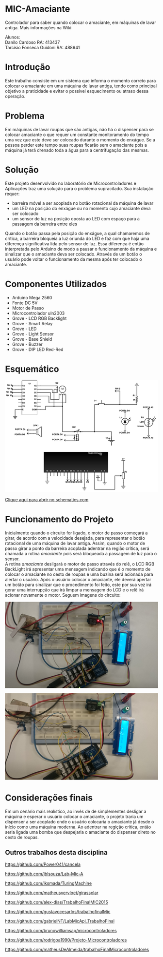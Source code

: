 # MIC-Amaciante
Controlador para saber quando colocar o amaciante, em máquinas de lavar antiga. Mais informações na Wiki
 
Alunos:  
Danilo Cardoso RA: 413437  
Tarcísio Fonseca Guidoni RA: 488941

# Introdução  

Este trabalho consiste em um sistema que informa o momento correto para colocar o amaciante em uma máquina de lavar antiga, tendo como principal objetivo a praticidade e evitar o possível esquecimento ou atraso dessa operação.

# Problema
Em máquinas de lavar roupas que são antigas, não há o dispenser para se colocar amaciante o que requer um constante monitoramento do tempo uma vez que este deve ser colocado durante o momento do enxágue. Se a pessoa perder este tempo suas roupas ficarão sem o amaciante pois a máquina já terá drenado toda a água para a centrifugação das mesmas.

# Solução

Este projeto desenvolvido no laboratório de Microcontroladores e Aplicações traz uma solução para o problema supracitado. Sua instalação requer:

* barreira móvel a ser acoplada no botão rotacional da máquina de lavar 
* um LED na posição do enxágue ou no momento cujo amaciante deva ser colocado
* um sensor de luz na posição oposta ao LED com espaço para a passagem da barreira entre eles   

Quando o botão passa pela posição do enxágue, a qual chamaremos de crítica, a barreira bloqueia a luz oriunda do LED e faz com que haja uma diferença significativa lida pelo sensor de luz. Essa diferença é então interpretada pelo Arduino de modo a pausar o funcionamento da máquina e sinalizar que o amaciante deva ser colocado. Através de um botão o usuário pode voltar o funcionamento da mesma após ter colocado o amaciante.

# Componentes Utilizados  
* Arduino Mega 2560  
* Fonte DC 5V
* Motor de Passo
* Microcontrolador uln2003
* Grove - LCD RGB Backlight
* Grove - Smart Relay
* Grove - LED
* Grove - Light Sensor  
* Grove - Base Shield  
* Grove - Buzzer  
* Grove - DIP LED Red-Red

# Esquemático
![Esquemático](https://github.com/Fonseka100/MIC-Amaciante/blob/master/Imagens/Esquematico.png)

[Clique aqui para abrir no schematics.com](http://www.schematics.com/project/mic-amaciante-24750/)

# Funcionamento do Projeto 
Inicialmente quando o circuito for ligado, o motor de passo começará a girar, de acordo com a velocidade desejada, para representar o botão rotacional de uma máquina de lavar antiga. Assim, quando o motor de passo girar a ponto da barreira acoplada adentrar na região crítica, será chamada a rotina _amaciante_ pois será bloqueada a passagem de luz para o sensor.  
A rotina _amaciante_ desligará o motor de passo através do relê, o LCD RGB BackLight irá apresentar uma mensagem indicando que é o momento de colocar o amaciante no cesto de roupas e uma buzina será acionada para alertar o usuário. Após o usuário colocar o amaciante, ele deverá apertar um botão para sinalizar que o procedimento foi feito, este por sua vez irá gerar uma interrupção que irá limpar a mensagem do LCD e o relê irá acionar novamente o motor.
Seguem imagens do circuito:

![Circuito em espera](https://github.com/Fonseka100/MIC-Amaciante/blob/master/Imagens/DSC_0692.JPG)

![Put amaciante](https://github.com/Fonseka100/MIC-Amaciante/blob/master/Imagens/DSC_0693.JPG)

# Considerações finais
Em um cenário mais realístico, ao invés de de simplementes desligar a máquina e esperar o usuário colocar o amaciante, o projeto traria um dispenser a ser acoplado onde o usuário colocaria o amaciante já desde o início como uma máquina moderna. Ao adentrar na regição crítica, então seria ligada uma bomba que despejaria o amaciante do dispenser direto no cesto de roupas. 

## Outros trabalhos desta disciplina

https://github.com/Power041/cancela

https://github.com/jblsouza/Lab-Mic-A

https://github.com/iksmada/TuringMachine

https://github.com/matheusvervloet/girassolar

https://github.com/alex-dias/TrabalhoFinalMIC2015

https://github.com/gustavocesarlos/trabalhofinalMic

https://github.com/gabrielNT/LabMicApl_TrabalhoFinal

https://github.com/brunowilliamsap/microcontroladores

https://github.com/rodrigoa1990/Projeto-Microcontroladores

https://github.com/matheusDeAlmeida/trabalhoFinalMicrocontroladores

